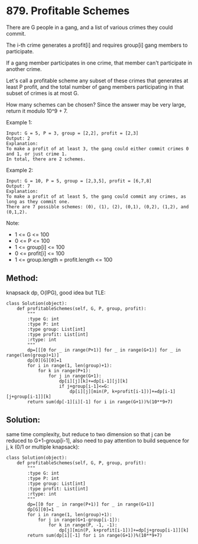 # 879. Profitable Schemes

There are G people in a gang, and a list of various crimes they could commit.

The i-th crime generates a profit[i] and requires group[i] gang members to participate.

If a gang member participates in one crime, that member can't participate in another crime.

Let's call a profitable scheme any subset of these crimes that generates at least P profit, and the total number of gang members participating in that subset of crimes is at most G.

How many schemes can be chosen?  Since the answer may be very large, return it modulo 10^9 + 7.

 

Example 1:

    Input: G = 5, P = 3, group = [2,2], profit = [2,3]
    Output: 2
    Explanation: 
    To make a profit of at least 3, the gang could either commit crimes 0 and 1, or just crime 1.
    In total, there are 2 schemes.

Example 2:

    Input: G = 10, P = 5, group = [2,3,5], profit = [6,7,8]
    Output: 7
    Explanation: 
    To make a profit of at least 5, the gang could commit any crimes, as long as they commit one.
    There are 7 possible schemes: (0), (1), (2), (0,1), (0,2), (1,2), and (0,1,2).
 

Note:

- 1 <= G <= 100
- 0 <= P <= 100
- 1 <= group[i] <= 100
- 0 <= profit[i] <= 100
- 1 <= group.length = profit.length <= 100

## Method:

knapsack dp, O(lPG), good idea but TLE:

    class Solution(object):
        def profitableSchemes(self, G, P, group, profit):
            """
            :type G: int
            :type P: int
            :type group: List[int]
            :type profit: List[int]
            :rtype: int
            """
            dp=[[[0 for _ in range(P+1)] for _ in range(G+1)] for _ in range(len(group)+1)]
            dp[0][G][0]=1
            for i in range(1, len(group)+1):
                for k in range(P+1):
                    for j in range(G+1):
                        dp[i][j][k]+=dp[i-1][j][k]
                        if j+group[i-1]<=G:
                            dp[i][j][min(P, k+profit[i-1])]+=dp[i-1][j+group[i-1]][k]
            return sum(dp[-1][i][-1] for i in range(G+1))%(10**9+7)

## Solution:

same time complexity, but reduce to two dimension so that j can be reduced to G+1-group[i-1],
also need to pay attention to build sequence for j, k (0/1 or multiple knapsack):

    class Solution(object):
        def profitableSchemes(self, G, P, group, profit):
            """
            :type G: int
            :type P: int
            :type group: List[int]
            :type profit: List[int]
            :rtype: int
            """
            dp=[[0 for _ in range(P+1)] for _ in range(G+1)]
            dp[G][0]=1
            for i in range(1, len(group)+1):
                for j in range(G+1-group[i-1]):
                    for k in range(P, -1, -1):
                        dp[j][min(P, k+profit[i-1])]+=dp[j+group[i-1]][k]
            return sum(dp[i][-1] for i in range(G+1))%(10**9+7)
